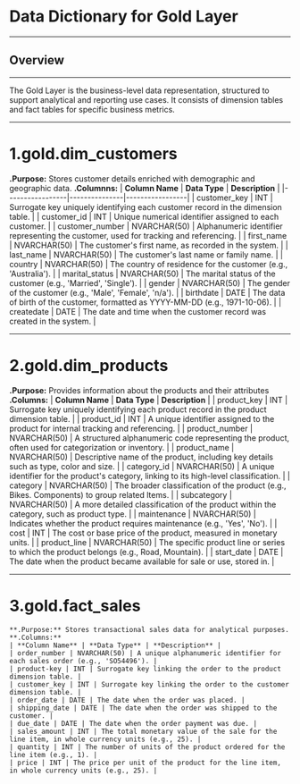 # Data Dictionary for Gold Layer
***
## Overview
***
The Gold Layer is the business-level data representation, structured to support analytical and reporting use cases. It consists of dimension
tables and fact tables for specific business metrics.
***

# 1.gold.dim_customers
  **.Purpose:** Stores customer details enriched with demographic and geographic data.
  **.Columnns:**
  | **Column Name** | **Data Type** | **Description** |
  |-----------------|---------------|-----------------|
  | customer_key | INT | Surrogate key uniquely identifying each customer record in the dimension table. |
  | customer_id | INT | Unique numerical identifier assigned to each customer. |
  | customer_number | NVARCHAR(50) | Alphanumeric identifier representing the customer, used for tracking and referencing. |
  | first_name | NVARCHAR(50) | The customer's first name, as recorded in the system. |
  | last_name | NVARCHAR(50) | The customer's last name or family name. |
  | country | NVARCHAR(50) | The country of residence for the customer (e.g., 'Australia'). |
  | marital_status | NVARCHAR(50) | The marital status of the customer (e.g., 'Married', 'Single'). |
  | gender | NVARCHAR(50) | The gender of the customer (e.g., 'Male', 'Female', 'n/a'). |
  | birthdate | DATE | The data of birth of the customer, formatted as YYYY-MM-DD (e.g., 1971-10-06). |
  | createdate | DATE | The date and time when the customer record was created in the system. |

  ***

  # 2.gold.dim_products
   **.Purpose:** Provides information about the products and their attributes
   **.Columns:** 
   | **Column Name** | **Data Type** | **Description** |
   | product_key | INT | Surrogate key uniquely identifying each product record in the product dimension table. |
   | product_id | INT | A unique identifier assigned to the product for internal tracking and referencing. | 
   | product_number | NVARCHAR(50) | A structured alphanumeric code representing the product, often used for categorization or inventory. |
   | product_name | NVARCHAR(50) | Descriptive name of the product, including key details such as type, color and size. |
   | category_id | NVARCHAR(50) | A unique identifier for the product's category, linking to its high-level classification. |
   | category | NVARCHAR(50) | The broader classification of the product (e.g., Bikes. Components) to group related ltems. |
   | subcategory | NVARCHAR(50) | A more detailed classification of the product within the category, such as product type. |
   | maintenance | NVARCHAR(50) | Indicates whether the product requires maintenance (e.g., 'Yes', 'No'). |
   | cost | INT | The cost or base price of the product, measured in monetary units. |
   | product_line | NVARCHAR(50) | The specific product line or series to which the product belongs (e.g., Road, Mountain). |
   | start_date | DATE | The date when the product became available for sale or use, stored in. |

   ***

   # 3.gold.fact_sales
    **.Purpose:** Stores transactional sales data for analytical purposes.
    **.Columns:**
    | **Column Name** | **Data Type** | **Description** |
    | order_number | NVARCHAR(50) | A unique alphanumeric identifier for each sales order (e.g., 'SO54496'). |
    | product-key | INT | Surrogate key linking the order to the product dimension table. |
    | customer_key | INT | Surrogate key linking the order to the customer dimension table. |
    | order_date | DATE | The date when the order was placed. |
    | shipping_date | DATE | The date when the order was shipped to the customer. |
    | due_date | DATE | The date when the order payment was due. |
    | sales_amount | INT | The total monetary value of the sale for the line item, in whole currency units (e.g., 25). |
    | quantity | INT | The number of units of the product ordered for the line item (e.g., 1). |
    | price | INT | The price per unit of the product for the line item, in whole currency units (e.g., 25). |
   
  
  
